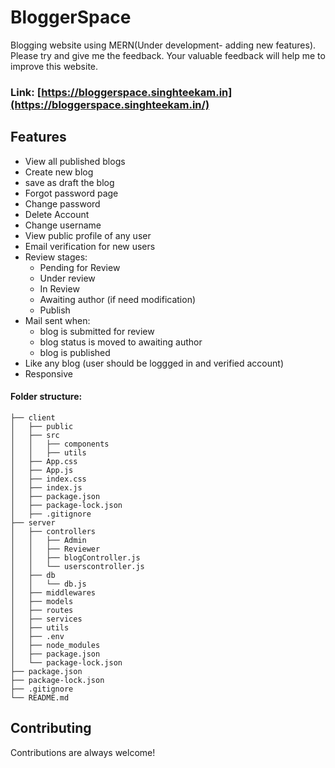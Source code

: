 # BloggerSpace
Blogging website using MERN(Under development- adding new features). 
Please try and give me the feedback. Your valuable feedback will help me to improve this website.

### Link: [https://bloggerspace.singhteekam.in](https://bloggerspace.singhteekam.in/)

## Features
- View all published blogs
- Create new blog
- save as draft the blog
- Forgot password page
- Change password
- Delete Account
- Change username
- View public profile of any user
- Email verification for new users
- Review stages:
    - Pending for Review
    - Under review
    - In Review
    - Awaiting author (if need modification)
    - Publish
- Mail sent when:
    - blog is submitted for review
    - blog status is moved to awaiting author
    - blog is published
- Like any blog (user should be loggged in and verified account)
- Responsive


#### Folder structure:
```
├── client
│   ├── public
│   ├── src
│   │   ├── components
│   │   ├── utils
│   ├── App.css
│   ├── App.js
│   ├── index.css
│   ├── index.js
│   ├── package.json
│   ├── package-lock.json
│   ├── .gitignore
├── server
│   ├── controllers
│   │   ├── Admin
│   │   ├── Reviewer
│   │   ├── blogController.js
│   │   └── userscontroller.js
│   ├── db
│   │   └── db.js
│   ├── middlewares
│   ├── models
│   ├── routes
│   ├── services
│   ├── utils
│   ├── .env
│   ├── node_modules
│   ├── package.json
│   └── package-lock.json
├── package.json
├── package-lock.json  
├── .gitignore  
└── README.md
```

## Contributing

Contributions are always welcome!